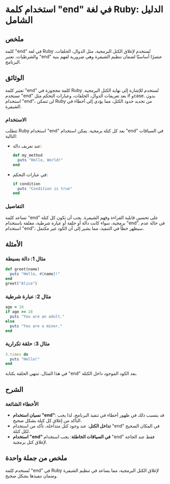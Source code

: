 <!--
Meta Description: # استخدام كلمة "end" في لغة Ruby: الدليل الشامل ## ملخص كلمة "end" في لغة Ruby تُستخدم لإغلاق الكتل البرمجية، مثل الدوال، الحلقات، والشرطيات. تعتبر "e...
Meta Keywords: end, ruby, استخدام, كلمة, puts
-->

# استخدام كلمة "end" في لغة Ruby: الدليل الشامل

## ملخص
كلمة "end" في لغة Ruby تُستخدم لإغلاق الكتل البرمجية، مثل الدوال، الحلقات، والشرطيات. تعتبر "end" عنصرًا أساسيًا لضمان تنظيم الشيفرة وهي ضرورية لفهم بنية البرنامج.

## الوثائق
تعتبر كلمة "end" كلمة محجوزة في Ruby تُستخدم للإشارة إلى نهاية الكتل البرمجية. تستخدم "end" بعد تعريفات الدوال، الحلقات، وعبارات التحكم مثل if وcase. بدون استخدام "end"، لن تتمكن Ruby من تحديد حدود الكتل، مما يؤدي إلى أخطاء في الشيفرة.

### الاستخدام
تتطلب Ruby استخدام "end" بعد كل كتلة برمجية. يمكن استخدام "end" في السياقات التالية:
- عند تعريف دالة: 
  ```ruby
  def my_method
    puts "Hello, World!"
  end
  ```
- في عبارات التحكم:
  ```ruby
  if condition
    puts "Condition is true"
  end
  ```

### التفاصيل
تساعد كلمة "end" على تحسين قابلية القراءة وفهم الشيفرة. يجب أن تكون كل كتلة برمجية، سواء كانت دالة أو حلقة أو عبارة شرطية، مغلقة باستخدام "end". في حالة عدم استخدام "end"، سيظهر خطأ في التنفيذ، مما يشير إلى أن الكود غير مكتمل.

## الأمثلة
### مثال 1: دالة بسيطة
```ruby
def greet(name)
  puts "Hello, #{name}!"
end
greet("Alice")
```

### مثال 2: عبارة شرطية
```ruby
age = 18
if age >= 18
  puts "You are an adult."
else
  puts "You are a minor."
end
```

### مثال 3: حلقة تكرارية
```ruby
3.times do
  puts "Hello!"
end
```
في هذا المثال، تنتهي الحلقة بكتابة "end" بعد الكود الموجود داخل الكتلة.

## الشرح
### الأخطاء الشائعة
- **نسيان استخدام "end"**: قد يتسبب ذلك في ظهور أخطاء في تنفيذ البرنامج، لذا يجب التأكد من إغلاق كل كتلة بشكل صحيح.
- **تداخل الكتل**: عند وجود كتل متداخلة، تأكد من استخدام "end" في المكان الصحيح لكل كتلة.
- **استخدام "end" في السياقات الخاطئة**: يجب استخدام "end" فقط عند الحاجة لإغلاق كتل برمجية. 

## ملخص من جملة واحدة
تُستخدم كلمة "end" في Ruby لإغلاق الكتل البرمجية، مما يساعد في تنظيم الشيفرة وضمان تنفيذها بشكل صحيح.